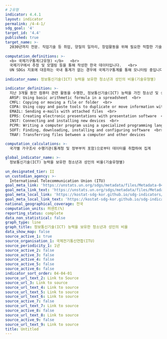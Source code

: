 ```yaml
---
# 2유형 
indicator: 4.4.1
layout: indicator
permalink: /4-4-1/
sdg_goal: '4'
target_id: '4.4'
published: true
target_name: >-
  2030년까지 전문. 직업기술 등 취업, 양질의 일자리, 창업활동을 위해 필요한 적합한 기술을 지닌 청소년과 성인의 수를 실질적으로 증가
  
computation_definitions: >-
  <b> 국제기구통계(2유형) </b>   <br>
  국제기구에서 추정 및 모델링 등을 통해 작성한 한국 데이터입니다.   <br>
  UN SDGs 지표에 대응하는 국내 통계가 없는 경우에 국제기구통계를 통해 모니터링 중입니다. 
  
indicator_name: 정보통신기술(ICT) 능력을 보유한 청소년과 성인의 비율(기술유형별)

indicator_definition: >-
  지난 3개월 동안 컴퓨터 관련 활동을 수행한, 정보통신기술(ICT) 능력을 가진 청소년 및 성인의 비율   <br>
  ARSP:	Using basic arithmetic formula in a spreadsheet  <br>
  CMFL:	Copying or moving a file or folder  <br>
  COPA:	Using copy and paste tools to duplicate or move information within a document  <br>
  EMAIL: Sending e-mails with attached files  <br>
  EPRS:	Creating electronic presentations with presentation software  <br>
  INST:	Connecting and installing new devices  <br>
  PCPR:	Writing a computer program using a specialized programming language  <br>
  SOFT:	Finding, downloading, installing and configuring software  <br>
  TRAF:	Transferring files between a computer and other devices
  
computation_calculations: >-
  국가별 가구조사 수행기관(통계청 및 정부부처 포함)으로부터 데이터를 취합하여 집계

global_indicator_name: >-
  정보통신기술(ICT) 능력을 보유한 청소년과 성인의 비율(기술유형별) 
  
un_designated_tier: II
un_custodian_agency: >-
  International Telecommunication Union (ITU)
goal_meta_link: 'https://unstats.un.org/sdgs/metadata/files/Metadata-04-04-01.pdf'
goal_meta_link_text: 'https://unstats.un.org/sdgs/metadata/files/Metadata-04-04-01.pdf'
goal_meta_local_link: 'https://kostat-sdg-kor.github.io/sdg-indicators/public/data/Metadata-04-04-01_KOR.pdf'
goal_meta_local_link_text: 'https://kostat-sdg-kor.github.io/sdg-indicators/public/data/Metadata-04-04-01_KOR.pdf'
national_geographical_coverage: 전국
computation_units: 퍼센트(%)
reporting_status: complete
data_non_statistical: false
graph_type: line
graph_title: 정보통신기술(ICT) 능력을 보유한 청소년과 성인의 비율
data_show_map: false
source_active_1: true
source_organisation_1: 국제전기통신연합(ITU)
source_periodicity_1: 1년
source_active_2: false
source_active_3: false
source_active_4: false
source_active_5: false
source_active_6: false
indicator_sort_order: 04-04-01
source_url_text_2: Link to Source
source_url_3: Link to source
source_url_text_4: Link to source
source_url_text_5: Link to source
source_url_text_6: Link to source
source_active_7: false
source_url_text_7: Link to source
source_active_8: false
source_url_text_8: Link to source
source_active_9: false
source_url_text_9: Link to source
title: Untitled
---
```

